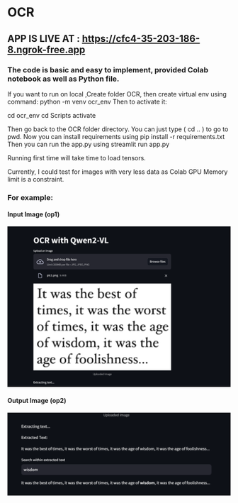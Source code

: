 # OCR


## APP IS LIVE AT :   https://cfc4-35-203-186-8.ngrok-free.app

### The code is basic and easy to implement, provided Colab notebook as well as Python file.

If you want to run on local ,Create folder OCR, then create virtual env using command: python -m venv ocr_env
Then to activate it:

cd ocr_env
cd Scripts
activate

Then go back to the OCR folder directory. You can just type ( cd .. ) to go to pwd.
Now you can install requirements using pip install -r requirements.txt
Then you can run the app.py using streamlit run app.py

Running first time will take time to load tensors.

Currently, I could test for images with very less data as Colab GPU Memory limit is a constraint.

### For example:

#### Input Image (op1)

![Input Image 1](https://github.com/FieryDeveloper/OCR/blob/main/op1.png)

#### Output Image (op2)

![Output Image 1](https://github.com/FieryDeveloper/OCR/blob/main/op2.png)



